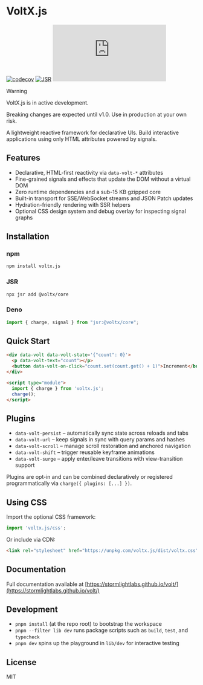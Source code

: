 # VoltX.js

[![codecov](https://codecov.io/gh/stormlightlabs/volt/branch/main/graph/badge.svg)](https://codecov.io/gh/stormlightlabs/volt)
[![JSR](https://jsr.io/badges/@voltx/core)](https://jsr.io/@voltx/core)
![NPM Version](https://img.shields.io/npm/v/voltx.js?logo=npm)

> [!WARNING]
> VoltX.js is in active development.
>
> Breaking changes are expected until v1.0. Use in production at your own risk.

A lightweight reactive framework for declarative UIs. Build interactive applications using only HTML attributes powered by signals.

## Features

- Declarative, HTML-first reactivity via `data-volt-*` attributes
- Fine-grained signals and effects that update the DOM without a virtual DOM
- Zero runtime dependencies and a sub-15 KB gzipped core
- Built-in transport for SSE/WebSocket streams and JSON Patch updates
- Hydration-friendly rendering with SSR helpers
- Optional CSS design system and debug overlay for inspecting signal graphs

## Installation

### npm

```bash
npm install voltx.js
```

### JSR

```bash
npx jsr add @voltx/core
```

### Deno

```typescript
import { charge, signal } from "jsr:@voltx/core";
```

## Quick Start

```html
<div data-volt data-volt-state='{"count": 0}'>
  <p data-volt-text="count"></p>
  <button data-volt-on-click="count.set(count.get() + 1)">Increment</button>
</div>

<script type="module">
  import { charge } from 'voltx.js';
  charge();
</script>
```

## Plugins

- `data-volt-persist` – automatically sync state across reloads and tabs
- `data-volt-url` – keep signals in sync with query params and hashes
- `data-volt-scroll` – manage scroll restoration and anchored navigation
- `data-volt-shift` – trigger reusable keyframe animations
- `data-volt-surge` – apply enter/leave transitions with view-transition support

Plugins are opt-in and can be combined declaratively or registered programmatically via `charge({ plugins: [...] })`.

## Using CSS

Import the optional CSS framework:

```typescript
import 'voltx.js/css';
```

Or include via CDN:

```html
<link rel="stylesheet" href="https://unpkg.com/voltx.js/dist/voltx.css">
```

## Documentation

Full documentation available at [https://stormlightlabs.github.io/volt/](https://stormlightlabs.github.io/volt/)

## Development

- `pnpm install` (at the repo root) to bootstrap the workspace
- `pnpm --filter lib dev` runs package scripts such as `build`, `test`, and `typecheck`
- `pnpm dev` spins up the playground in `lib/dev` for interactive testing

## License

MIT
